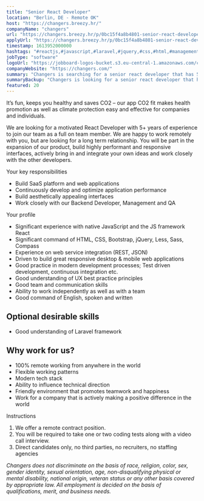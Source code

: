 ```yaml
---
title: "Senior React Developer"
location: "Berlin, DE - Remote OK"
host: "https://changers.breezy.hr/"
companyName: "changers"
url: "https://changers.breezy.hr/p/0bc15f4a8b4801-senior-react-developer"
applyUrl: "https://changers.breezy.hr/p/0bc15f4a8b4801-senior-react-developer/apply"
timestamp: 1613952000000
hashtags: "#reactjs,#javascript,#laravel,#jquery,#css,#html,#management,#rest,#optimization,#English"
jobType: "software"
logoUrl: "https://jobboard-logos-bucket.s3.eu-central-1.amazonaws.com/changers"
companyWebsite: "https://changers.com/"
summary: "Changers is searching for a senior react developer that has 5+ years of experience to join our team as a full on team member."
summaryBackup: "Changers is looking for a senior react developer that has experience in: #reactjs, #javascript, #laravel."
featured: 20
---
```


It’s fun, keeps you healthy and saves CO2 – our app CO2 fit makes health promotion as well as climate protection easy and effective for companies and individuals.

We are looking for a motivated React Developer with 5+ years of experience to join our team as a full on team member. We are happy to work remotely with you, but are looking for a long term relationship. You will be part in the expansion of our product, build highly performant and responsive interfaces, actively bring in and integrate your own ideas and work closely with the other developers.

Your key responsibilities

*   Build SaaS platform and web applications
*   Continuously develop and optimize application performance
*   Build aesthetically appealing interfaces
*   Work closely with our Backend Developer, Management and QA

Your profile

*   Significant experience with native JavaScript and the JS framework React
*   Significant command of HTML, CSS, Bootstrap, jQuery, Less, Sass, Compass
*   Experience on web service integration (REST, JSON)
*   Driven to build great responsive desktop & mobile web applications
*   Good practice in modern development processes; Test driven development, continuous integration etc.
*   Good understanding of UX best practice principles
*   Good team and communication skills
*   Ability to work independently as well as with a team
*   Good command of English, spoken and written

## Optional desirable skills

*   Good understanding of Laravel framework

## Why work for us?

*   100% remote working from anywhere in the world
*   Flexible working patterns
*   Modern tech stack
*   Ability to influence technical direction
*   Friendly environment that promotes teamwork and happiness
*   Work for a company that is actively making a positive difference in the world

Instructions

1.  We offer a remote contract position.
2.  You will be required to take one or two coding tests along with a video call interview.
3.  Direct candidates only, no third parties, no recruiters, no staffing agencies

_Changers does not discriminate on the basis of race, religion, color, sex, gender identity, sexual orientation, age, non-disqualifying physical or mental disability, national origin, veteran status or any other basis covered by appropriate law. All employment is decided on the basis of qualifications, merit, and business needs._
